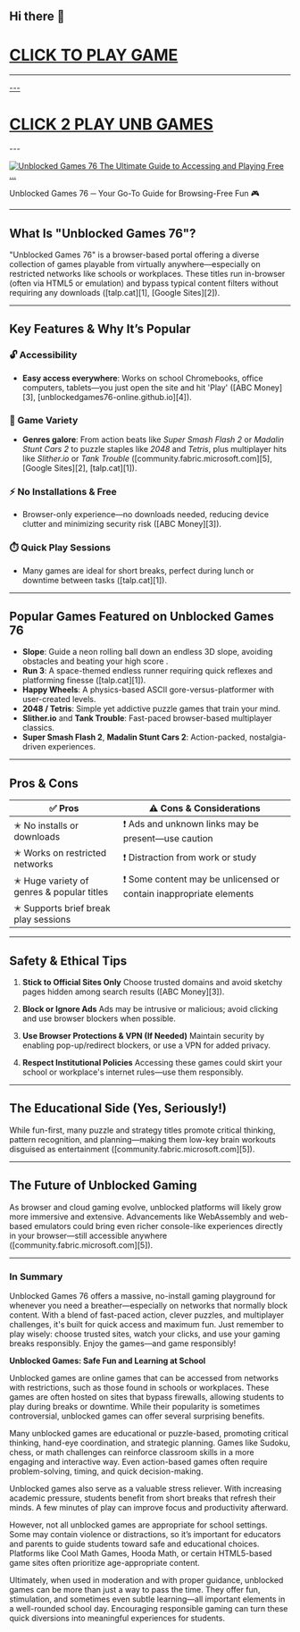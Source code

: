 ## Hi there 👋

<h1><a href="https://mathlessons.blog">CLICK TO PLAY GAME</h1>
<HR>---
<H1><a href="https://lesson-2.guru">CLICK 2 PLAY UNB GAMES</a></H1>
---

[![Unblocked Games 76 The Ultimate Guide to Accessing and Playing Free ...](https://tse4.mm.bing.net/th?id=OIP.QMysRtxED_AVhKmKYsr-2gHaEy\&pid=Api)](https://lesson-2.guru)

Unblocked Games 76 ─ Your Go-To Guide for Browsing-Free Fun 🎮

---

## What Is "Unblocked Games 76"?

"Unblocked Games 76" is a browser-based portal offering a diverse collection of games playable from virtually anywhere—especially on restricted networks like schools or workplaces. These titles run in-browser (often via HTML5 or emulation) and bypass typical content filters without requiring any downloads ([talp.cat][1], [Google Sites][2]).

---

## Key Features & Why It’s Popular

### 🔓 Accessibility

* **Easy access everywhere**: Works on school Chromebooks, office computers, tablets—you just open the site and hit 'Play' ([ABC Money][3], [unblockedgames76-online.github.io][4]).

### 🎲 Game Variety

* **Genres galore**: From action beats like *Super Smash Flash 2* or *Madalin Stunt Cars 2* to puzzle staples like *2048* and *Tetris*, plus multiplayer hits like *Slither.io* or *Tank Trouble* ([community.fabric.microsoft.com][5], [Google Sites][2], [talp.cat][1]).

### ⚡ No Installations & Free

* Browser-only experience—no downloads needed, reducing device clutter and minimizing security risk ([ABC Money][3]).

### ⏱️ Quick Play Sessions

* Many games are ideal for short breaks, perfect during lunch or downtime between tasks ([talp.cat][1]).

---

## Popular Games Featured on Unblocked Games 76

* **Slope**: Guide a neon rolling ball down an endless 3D slope, avoiding obstacles and beating your high score .
* **Run 3**: A space-themed endless runner requiring quick reflexes and platforming finesse ([talp.cat][1]).
* **Happy Wheels**: A physics-based ASCII gore-versus-platformer with user-created levels.
* **2048 / Tetris**: Simple yet addictive puzzle games that train your mind.
* **Slither.io** and **Tank Trouble**: Fast-paced browser-based multiplayer classics.
* **Super Smash Flash 2**, **Madalin Stunt Cars 2**: Action-packed, nostalgia-driven experiences.

---

## Pros & Cons

| ✅ Pros                                    | ⚠️ Cons & Considerations                                           |
| ----------------------------------------- | ------------------------------------------------------------------ |
| ✭ No installs or downloads                | ❗ Ads and unknown links may be present—use caution                 |
| ✭ Works on restricted networks            | ❗ Distraction from work or study                                   |
| ✭ Huge variety of genres & popular titles | ❗ Some content may be unlicensed or contain inappropriate elements |
| ✭ Supports brief break play sessions      |                                                                    |

---

## Safety & Ethical Tips

1. **Stick to Official Sites Only**
   Choose trusted domains and avoid sketchy pages hidden among search results ([ABC Money][3]).

2. **Block or Ignore Ads**
   Ads may be intrusive or malicious; avoid clicking and use browser blockers when possible.

3. **Use Browser Protections & VPN (If Needed)**
   Maintain security by enabling pop-up/redirect blockers, or use a VPN for added privacy.

4. **Respect Institutional Policies**
   Accessing these games could skirt your school or workplace's internet rules—use them responsibly.

---

## The Educational Side (Yes, Seriously!)

While fun-first, many puzzle and strategy titles promote critical thinking, pattern recognition, and planning—making them low-key brain workouts disguised as entertainment ([community.fabric.microsoft.com][5]).

---

## The Future of Unblocked Gaming

As browser and cloud gaming evolve, unblocked platforms will likely grow more immersive and extensive. Advancements like WebAssembly and web-based emulators could bring even richer console-like experiences directly in your browser—still accessible anywhere ([community.fabric.microsoft.com][5]).

---

### In Summary

Unblocked Games 76 offers a massive, no-install gaming playground for whenever you need a breather—especially on networks that normally block content. With a blend of fast-paced action, clever puzzles, and multiplayer challenges, it's built for quick access and maximum fun. Just remember to play wisely: choose trusted sites, watch your clicks, and use your gaming breaks responsibly. Enjoy the games—and game responsibly!

**Unblocked Games: Safe Fun and Learning at School**

Unblocked games are online games that can be accessed from networks with restrictions, such as those found in schools or workplaces. These games are often hosted on sites that bypass firewalls, allowing students to play during breaks or downtime. While their popularity is sometimes controversial, unblocked games can offer several surprising benefits.

Many unblocked games are educational or puzzle-based, promoting critical thinking, hand-eye coordination, and strategic planning. Games like Sudoku, chess, or math challenges can reinforce classroom skills in a more engaging and interactive way. Even action-based games often require problem-solving, timing, and quick decision-making.

Unblocked games also serve as a valuable stress reliever. With increasing academic pressure, students benefit from short breaks that refresh their minds. A few minutes of play can improve focus and productivity afterward.

However, not all unblocked games are appropriate for school settings. Some may contain violence or distractions, so it’s important for educators and parents to guide students toward safe and educational choices. Platforms like Cool Math Games, Hooda Math, or certain HTML5-based game sites often prioritize age-appropriate content.

Ultimately, when used in moderation and with proper guidance, unblocked games can be more than just a way to pass the time. They offer fun, stimulation, and sometimes even subtle learning—all important elements in a well-rounded school day. Encouraging responsible gaming can turn these quick diversions into meaningful experiences for students.


